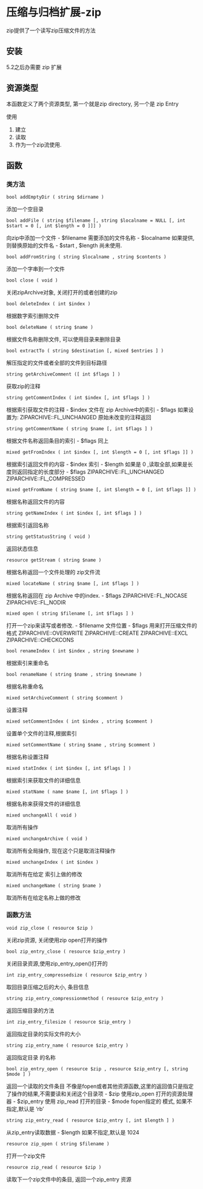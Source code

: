 # 压缩与归档扩展-zip

zip提供了一个读写zip压缩文件的方法

## 安装

5.2之后办需要 zip 扩展

## 资源类型

本函数定义了两个资源类型, 第一个就是zip directory, 另一个是 zip Entry

使用

1. 建立
2. 读取
3. 作为一个zip流使用.

## 函数

### 类方法

`bool addEmptyDir ( string $dirname )`

添加一个空目录

`bool addFile ( string $filename [, string $localname = NULL [, int $start = 0 [, int $length = 0 ]]] )`

向zip中添加一个文件 - $filename 需要添加的文件名称 - $localname 如果提供,则替换原始的文件名 - $start , $length 尚未使用.

`bool addFromString ( string $localname , string $contents )`

添加一个字串到一个文件

`bool close ( void )`

关闭zipArchive对象, 关闭打开的或者创建的zip

`bool deleteIndex ( int $index )`

根据数字索引删除文件

`bool deleteName ( string $name )`

根据文件名称删除文件, 可以使用目录来删除目录

`bool extractTo ( string $destination [, mixed $entries ] )`

解压指定的文件或者全部的文件到目标路径

`string getArchiveComment ([ int $flags ] )`

获取zip的注释

`string getCommentIndex ( int $index [, int $flags ] )`

根据索引获取文件的注释 - $index 文件在 zip Archive中的索引 - $flags 如果设置为: ZIPARCHIVE::FL_UNCHANGED 原始未改变的注释返回

`string getCommentName ( string $name [, int $flags ] )`

根据文件名称返回条目的索引 - $flags 同上

`mixed getFromIndex ( int $index [, int $length = 0 [, int $flags ]] )`

根据索引返回文件的内容 - $index 索引 - $length 如果是 0 ,读取全部,如果是长度则返回指定的长度部分 - $flags
ZIPARCHIVE::FL_UNCHANGED ZIPARCHIVE::FL_COMPRESSED

`mixed getFromName ( string $name [, int $length = 0 [, int $flags ]] )`

根据名称返回文件的内容

`string getNameIndex ( int $index [, int $flags ] )`

根据索引返回名称

`string getStatusString ( void )`

返回状态信息

`resource getStream ( string $name )`

根据名称返回一个文件处理的 zip文件流

`mixed locateName ( string $name [, int $flags ] )`

根据名称返回在 zip Archive 中的index. - $flags ZIPARCHIVE::FL_NOCASE ZIPARCHIVE::FL_NODIR

`mixed open ( string $filename [, int $flags ] )`

打开一个zip来读写或者修改. - $filename 文件位置 - $flags 用来打开压缩文件的格式 ZIPARCHIVE::OVERWRITE ZIPARCHIVE::CREATE ZIPARCHIVE::EXCL ZIPARCHIVE::CHECKCONS

`bool renameIndex ( int $index , string $newname )`

根据索引来重命名

`bool renameName ( string $name , string $newname )`

根据名称重命名

`mixed setArchiveComment ( string $comment )`

设置注释

`mixed setCommentIndex ( int $index , string $comment )`

设置单个文件的注释,根据索引

`mixed setCommentName ( string $name , string $comment )`

根据名称设置注释

`mixed statIndex ( int $index [, int $flags ] )`

根据索引来获取文件的详细信息

`mixed statName ( name $name [, int $flags ] )`

根据名称来获得文件的详细信息

`mixed unchangeAll ( void )`

取消所有操作

`mixed unchangeArchive ( void )`

取消所有全局操作, 现在这个只是取消注释操作

`mixed unchangeIndex ( int $index )`

取消所有在给定 索引上做的修改

`mixed unchangeName ( string $name )`

取消所有在给定名称上做的修改

### 函数方法

`void zip_close ( resource $zip )`

关闭zip资源, 关闭使用zip open打开的操作

`bool zip_entry_close ( resource $zip_entry )`

关闭目录资源,使用zip_entry_open()打开的

`int zip_entry_compressedsize ( resource $zip_entry )`

取回目录压缩之后的大小, 条目信息

`string zip_entry_compressionmethod ( resource $zip_entry )`

返回压缩目录的方法

`int zip_entry_filesize ( resource $zip_entry )`

返回指定目录的实际文件的大小

`string zip_entry_name ( resource $zip_entry )`

返回指定目录 的名称

`bool zip_entry_open ( resource $zip , resource $zip_entry [, string $mode ] )`

返回一个读取的文件条目 不像是fopen或者其他资源函数,这里的返回值只是指定了操作的结果,不需要读和关闭这个目录项 - $zip 使用zip_open 打开的资源处理器 - $zip_entry 使用 zip_read 打开的目录 - $mode fopen指定的 模式, 如果不指定,默认是 ‘rb’

`string zip_entry_read ( resource $zip_entry [, int $length ] )`

从zip_entry读取数据 - $length 如果不指定,默认是 1024

`resource zip_open ( string $filename )`

打开一个zip文件

`resource zip_read ( resource $zip )`

读取下一个zip文件中的条目, 返回一个zip_entry 资源